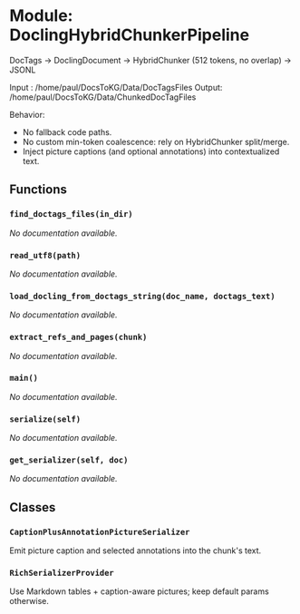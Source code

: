 # Module: DoclingHybridChunkerPipeline

DocTags -> DoclingDocument -> HybridChunker (512 tokens, no overlap) -> JSONL

Input : /home/paul/DocsToKG/Data/DocTagsFiles
Output: /home/paul/DocsToKG/Data/ChunkedDocTagFiles

Behavior:
- No fallback code paths.
- No custom min-token coalescence: rely on HybridChunker split/merge.
- Inject picture captions (and optional annotations) into contextualized text.

## Functions

### `find_doctags_files(in_dir)`

*No documentation available.*

### `read_utf8(path)`

*No documentation available.*

### `load_docling_from_doctags_string(doc_name, doctags_text)`

*No documentation available.*

### `extract_refs_and_pages(chunk)`

*No documentation available.*

### `main()`

*No documentation available.*

### `serialize(self)`

*No documentation available.*

### `get_serializer(self, doc)`

*No documentation available.*

## Classes

### `CaptionPlusAnnotationPictureSerializer`

Emit picture caption and selected annotations into the chunk's text.

### `RichSerializerProvider`

Use Markdown tables + caption-aware pictures; keep default params otherwise.
